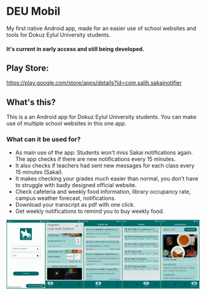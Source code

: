 # DEU Mobil

My first native Android app, made for an easier use of school websites and tools for Dokuz Eylul University students.
#### It's current in early access and still being developed.

## Play Store:
https://play.google.com/store/apps/details?id=com.salih.sakainotifier

## What's this?

This is a an Android app for Dokuz Eylul University students. You can make use of multiple school websites in this one app.

### What can it be used for?
- As main use of the app: Students won't miss Sakai notifications again. The app checks if there are new notifications every 15 minutes.
- It also checks if teachers had sent new messages for each class every 15 minutes (Sakai).
- It makes checking your grades much easier than normal, you don't have to struggle with badly designed official website.
- Check cafeteria and weekly food information, library occupancy rate, campus weather forecast, notifications.
- Download your transcript as pdf with one click.
- Get weekly notifications to remind you to buy weekly food.

![alt text](https://github.com/eyubSalihOzdemir/deu-mobil/blob/master/readme-image/git-image.png?raw=true)
